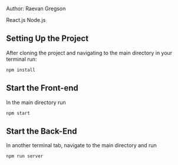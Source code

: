 Author: Raevan Gregson

React.js Node.js

## Setting Up the Project

After cloning the project and navigating to the main directory in your terminal run:

    npm install

## Start the Front-end

In the main directory run 

    npm start
## Start the Back-End
In another terminal tab, navigate to the main directory and run 

    npm run server
